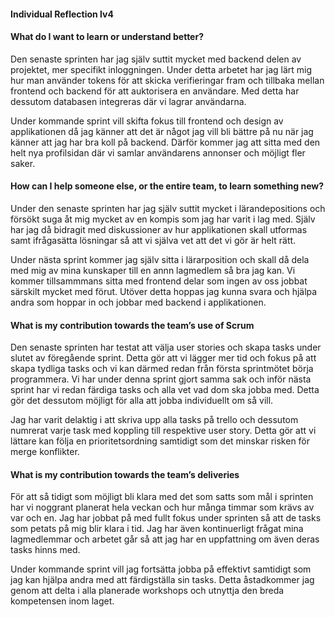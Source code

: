 #### Individual Reflection lv4

#### What do I want to learn or understand better?
Den senaste sprinten har jag själv suttit mycket med backend delen av projektet, mer specifikt inloggningen. Under detta arbetet har jag lärt mig hur man använder tokens för att skicka verifieringar fram och tillbaka mellan frontend och backend för att auktorisera en användare. Med detta har dessutom databasen integreras där vi lagrar användarna. 

Under kommande sprint vill skifta fokus till frontend och design av applikationen då jag känner att det är något jag vill bli bättre på nu när jag känner att jag har bra koll på backend. Därför kommer jag att sitta med den helt nya profilsidan där vi samlar användarens annonser och möjligt fler saker.

#### How can I help someone else, or the entire team, to learn something new?
Under den senaste sprinten har jag själv suttit mycket i lärandepositions och försökt suga åt mig mycket av en kompis som jag har varit i lag med. Själv har jag då bidragit med diskussioner av hur applikationen skall utformas samt ifrågasätta lösningar så att vi själva vet att det vi gör är helt rätt.

Under nästa sprint kommer jag själv sitta i lärarposition och skall då dela med mig av mina kunskaper till en annn lagmedlem så bra jag kan. Vi kommer tillsammmans sitta med frontend delar som ingen av oss jobbat särskilt mycket med förut. Utöver detta hoppas jag kunna svara och hjälpa andra som hoppar in och jobbar med backend i applikationen.

#### What is my contribution towards the team’s use of Scrum
Den senaste sprinten har testat att välja user stories och skapa tasks under slutet av föregående sprint. Detta gör att vi lägger mer tid och fokus på att skapa tydliga tasks och vi kan därmed redan från första sprintmötet börja programmera. Vi har under denna sprint gjort samma sak och inför nästa sprint har vi redan färdiga tasks och alla vet vad dom ska jobba med. Detta gör det dessutom möjligt för alla att jobba individuellt om så vill.

Jag har varit delaktig i att skriva upp alla tasks på trello och dessutom numrerat varje task med koppling till respektive user story. Detta gör att vi lättare kan följa en prioritetsordning samtidigt som det minskar risken för merge konflikter.

#### What is my contribution towards the team’s deliveries
För att så tidigt som möjligt bli klara med det som satts som mål i sprinten har vi noggrant planerat hela veckan och hur många timmar som krävs av var och en. Jag har jobbat på med fullt fokus under sprinten så att de tasks som petats på mig blir klara i tid. Jag har även kontinuerligt frågat mina lagmedlemmar och arbetet går så att jag har en uppfattning om även deras tasks hinns med. 

Under kommande sprint vill jag fortsätta jobba på effektivt samtidigt som jag kan hjälpa andra med att färdigställa sin tasks. Detta åstadkommer jag genom att delta i alla planerade workshops och utnyttja den breda kompetensen inom laget. 